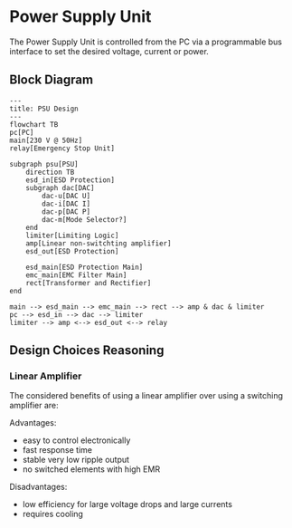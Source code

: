 # Power Supply Unit

The Power Supply Unit is controlled from the PC via a programmable bus interface
to set the desired voltage, current or power.

## Block Diagram

```mermaid
---
title: PSU Design
---
flowchart TB
pc[PC]
main[230 V @ 50Hz]
relay[Emergency Stop Unit]

subgraph psu[PSU]
    direction TB
    esd_in[ESD Protection]
    subgraph dac[DAC]
        dac-u[DAC U]
        dac-i[DAC I]
        dac-p[DAC P]
        dac-m[Mode Selector?]
    end
    limiter[Limiting Logic]
    amp[Linear non-switchting amplifier]
    esd_out[ESD Protection]

    esd_main[ESD Protection Main]
    emc_main[EMC Filter Main]
    rect[Transformer and Rectifier]
end

main --> esd_main --> emc_main --> rect --> amp & dac & limiter
pc --> esd_in --> dac --> limiter
limiter --> amp <--> esd_out <--> relay
```

## Design Choices Reasoning

### Linear Amplifier

The considered benefits of using a linear amplifier over using a switching
amplifier are:

Advantages:

- easy to control electronically
- fast response time
- stable very low ripple output
- no switched elements with high EMR

Disadvantages:

- low efficiency for large voltage drops and large currents
- requires cooling
